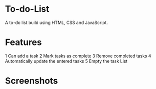 # To-do-List

A to-do list build using HTML, CSS and JavaScript.

# Features
1 Can add a task
2 Mark tasks as complete
3 Remove completed tasks
4 Automatically update the entered tasks
5 Empty the task List

# Screenshots
